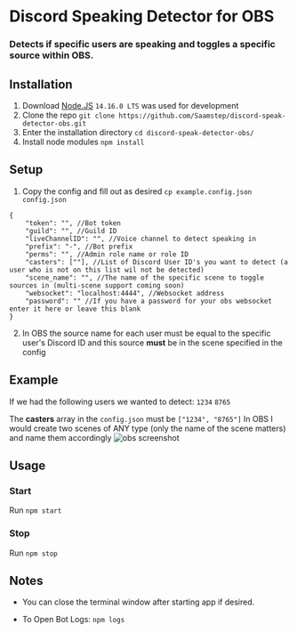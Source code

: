 # Discord Speaking Detector for OBS

### Detects if specific users are speaking and toggles a specific source within OBS.

## Installation
1. Download [Node.JS](https://nodejs.org/en/) `14.16.0 LTS` was used for development
2. Clone the repo `git clone https://github.com/Saamstep/discord-speak-detector-obs.git`
3. Enter the installation directory `cd discord-speak-detector-obs/`
4. Install node modules `npm install`

## Setup
1. Copy the config and fill out as desired `cp example.config.json config.json`
```
{
    "token": "", //Bot token
    "guild": "", //Guild ID
    "liveChannelID": "", //Voice channel to detect speaking in
    "prefix": "-", //Bot prefix
    "perms": "", //Admin role name or role ID
    "casters": [""], //List of Discord User ID's you want to detect (a user who is not on this list wil not be detected)
    "scene_name": "", //The name of the specific scene to toggle sources in (multi-scene support coming soon)
    "websocket": "localhost:4444", //Websocket address
    "password": "" //If you have a password for your obs websocket enter it here or leave this blank
}
```
2. In OBS the source name for each user must be equal to the specific user's Discord ID and this source __must__ be in the scene specified in the config

## Example
If we had the following users we wanted to detect:
`1234`
`8765`

The **casters** array in the `config.json` must be `["1234", "8765"]`
In OBS I would create two scenes of ANY type (only the name of the scene matters) and name them accordingly 
![obs screenshot](https://i.imgur.com/zgZpfpF.png)

## Usage
### Start
Run `npm start`

### Stop
Run `npm stop`

## Notes
* You can close the terminal window after starting app if desired.

* To Open Bot Logs: `npm logs`



